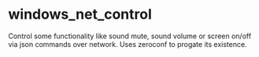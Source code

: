windows_net_control
===================

Control some functionality like sound mute, sound volume or screen on/off via json commands over network. Uses zeroconf to progate its existence.